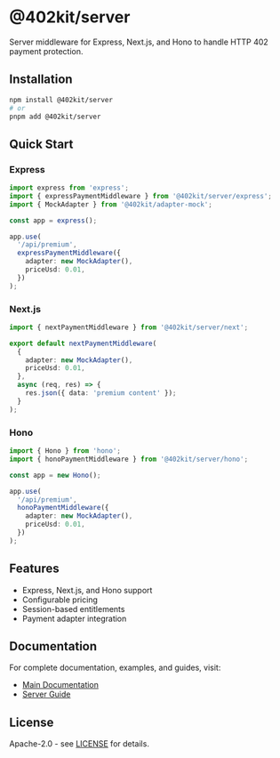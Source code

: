 # @402kit/server

Server middleware for Express, Next.js, and Hono to handle HTTP 402 payment protection.

## Installation

```bash
npm install @402kit/server
# or
pnpm add @402kit/server
```

## Quick Start

### Express

```typescript
import express from 'express';
import { expressPaymentMiddleware } from '@402kit/server/express';
import { MockAdapter } from '@402kit/adapter-mock';

const app = express();

app.use(
  '/api/premium',
  expressPaymentMiddleware({
    adapter: new MockAdapter(),
    priceUsd: 0.01,
  })
);
```

### Next.js

```typescript
import { nextPaymentMiddleware } from '@402kit/server/next';

export default nextPaymentMiddleware(
  {
    adapter: new MockAdapter(),
    priceUsd: 0.01,
  },
  async (req, res) => {
    res.json({ data: 'premium content' });
  }
);
```

### Hono

```typescript
import { Hono } from 'hono';
import { honoPaymentMiddleware } from '@402kit/server/hono';

const app = new Hono();

app.use(
  '/api/premium',
  honoPaymentMiddleware({
    adapter: new MockAdapter(),
    priceUsd: 0.01,
  })
);
```

## Features

- Express, Next.js, and Hono support
- Configurable pricing
- Session-based entitlements
- Payment adapter integration

## Documentation

For complete documentation, examples, and guides, visit:

- [Main Documentation](https://github.com/402kit/402kit#readme)
- [Server Guide](https://github.com/402kit/402kit/tree/main/docs)

## License

Apache-2.0 - see [LICENSE](./LICENSE) for details.
